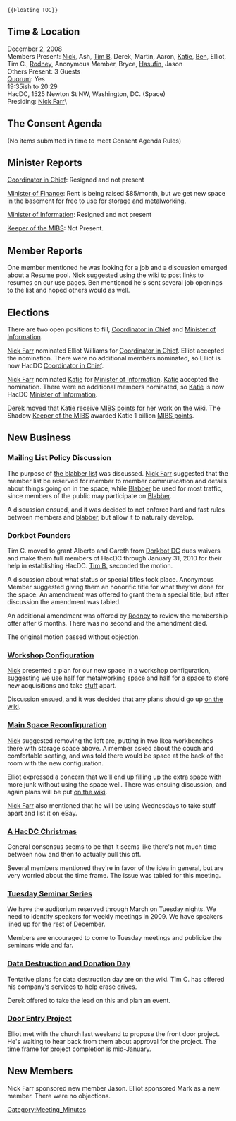 ```{=mediawiki}
{{Floating TOC}}
```
## Time & Location

December 2, 2008\
Members Present: [Nick](User:Nickfarr), Ash, [Tim
B](User:Timball), Derek, Martin, Aaron,
[Katie](User:katie), [Ben](User:ben), Elliot, Tim
C., [Rodney](User:Rdegraci), Anonymous Member, Bryce,
[Hasufin](User:Hasufin), Jason\
Others Present: 3 Guests\
[Quorum](Quorum): Yes\
19:35ish to 20:29\
HacDC, 1525 Newton St NW, Washington, DC. (Space)\
Presiding: [Nick Farr](User:Nickfarr)\

## The Consent Agenda

(No items submitted in time to meet Consent Agenda Rules)

## Minister Reports

[Coordinator in Chief](Coordinator_in_Chief): Resigned and
not present

[Minister of Finance](Minister_of_Finance): Rent is being
raised \$85/month, but we get new space in the basement for free to use
for storage and metalworking.

[Minister of Information](Minister_of_Information): Resigned
and not present

[Keeper of the MIBS](Keeper_of_the_MIBS): Not Present.

## Member Reports

One member mentioned he was looking for a job and a discussion emerged
about a Resume pool. Nick suggested using the wiki to post links to
resumes on our use pages. Ben mentioned he's sent several job openings
to the list and hoped others would as well.

## Elections

There are two open positions to fill, [Coordinator in
Chief](Coordinator_in_Chief) and [Minister of
Information](Minister_of_Information).

[Nick Farr](User:Nickfarr) nominated Elliot Williams for
[Coordinator in Chief](Coordinator_in_Chief). Elliot accepted
the nomination. There were no additional members nominated, so Elliot is
now HacDC [Coordinator in Chief](Coordinator_in_Chief).

[Nick Farr](User:Nickfarr) nominated
[Katie](User:katie) for [Minister of
Information](Minister_of_Information).
[Katie](User:katie) accepted the nomination. There were no
additional members nominated, so [Katie](User:katie) is now
HacDC [Minister of Information](Minister_of_Information).

Derek moved that Katie receive [MIBS points](MIBS_points) for
her work on the wiki. The Shadow [Keeper of the
MIBS](Keeper_of_the_MIBS) awarded Katie 1 billion [MIBS
points](MIBS_points).

## New Business

### Mailing List Policy Discussion

The purpose of [the blabber
list](http://hacdc.org/mailman/listinfo/blabber_hacdc.org) was
discussed. [Nick Farr](User:Nickfarr) suggested that the
member list be reserved for member to member communication and details
about things going on in the space, while
[Blabber](http://hacdc.org/mailman/listinfo/blabber_hacdc.org) be used
for most traffic, since members of the public may participate on
[Blabber](http://hacdc.org/mailman/listinfo/blabber_hacdc.org).

A discussion ensued, and it was decided to not enforce hard and fast
rules between members and
[blabber](http://hacdc.org/mailman/listinfo/blabber_hacdc.org), but
allow it to naturally develop.

### Dorkbot Founders

Tim C. moved to grant Alberto and Gareth from [Dorkbot
DC](http://www.dorkbot.org/dorkbotdc) dues waivers and make them full
members of HacDC through January 31, 2010 for their help in establishing
HacDC. [Tim B.](User:Timball) seconded the motion.

A discussion about what status or special titles took place. Anonymous
Member suggested giving them an honorific title for what they've done
for the space. An amendment was offered to grant them a special title,
but after discussion the amendment was tabled.

An additional amendment was offered by
[Rodney](User:Rdegraci) to review the membership offer after
6 months. There was no second and the amendment died.

The original motion passed without objection.

### [Workshop Configuration](Workshop_Configuration)

[Nick](User:Nickfarr) presented a plan for our new space in a
workshop configuration, suggesting we use half for metalworking space
and half for a space to store new acquisitions and take
[stuff](stuff) apart.

Discussion ensued, and it was decided that any plans should go up [on
the wiki](Workshop_Configuration).

### [Main Space Reconfiguration](Main_Space_Reconfiguration)

[Nick](User:Nickfarr) suggested removing the loft are,
putting in two Ikea workbenches there with storage space above. A member
asked about the couch and comfortable seating, and was told there would
be space at the back of the room with the new configuration.

Elliot expressed a concern that we'll end up filling up the extra space
with more junk without using the space well. There was ensuing
discussion, and again plans will be put [on the
wiki](Main_Space_Reconfiguration).

[Nick Farr](User:Nickfarr) also mentioned that he will be
using Wednesdays to take stuff apart and list it on eBay.

### [A HacDC Christmas](A_HacDC_Christmas)

General consensus seems to be that it seems like there's not much time
between now and then to actually pull this off.

Several members mentioned they're in favor of the idea in general, but
are very worried about the time frame. The issue was tabled for this
meeting.

### [Tuesday Seminar Series](Tuesday_Seminar_Series)

We have the auditorium reserved through March on Tuesday nights. We need
to identify speakers for weekly meetings in 2009. We have speakers lined
up for the rest of December.

Members are encouraged to come to Tuesday meetings and publicize the
seminars wide and far.

### [Data Destruction and Donation Day](Data_Destruction_and_Donation_Day)

Tentative plans for data destruction day are on the wiki. Tim C. has
offered his company's services to help erase drives.

Derek offered to take the lead on this and plan an event.

### [Door Entry Project](Door_Entry_Project)

Elliot met with the church last weekend to propose the front door
project. He's waiting to hear back from them about approval for the
project. The time frame for project completion is mid-January.

## New Members

Nick Farr sponsored new member Jason. Elliot sponsored Mark as a new
member. There were no objections.

[Category:Meeting_Minutes](Category:Meeting_Minutes)
